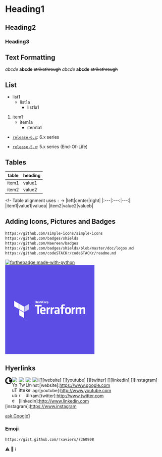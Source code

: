 # Heading1
## Heading2
### Heading3

## Text Formatting
*abcde*
**abcde**
~~strikethrough~~
_abcde_
__abcde__
~~strikethrough~~

## List
- list1
  - list1a
     - list1a1
   
1. item1
   - item1a
      - item1a1

- [`release-6.x`](https://github.com/deviantony/docker-elk/tree/release-6.x): 6.x series
* [`release-5.x`](https://github.com/deviantony/docker-elk/tree/release-5.x): 5.x series (End-Of-Life)

## Tables
|table|heading|
|---|---|
|item1|value1
|item2|value2

<!- Table alignment uses `:` ->
|left|center|right|
|:---|:---:|---:|
|item1|value1|valuea|
|item2|value2|valueb|

## Adding Icons, Pictures and Badges
```
https://github.com/simple-icons/simple-icons
https://github.com/badges/shields
https://github.com/Naereen/badges
https://github.com/badges/shields/blob/master/doc/logos.md
https://github.com/codeSTACKr/codeSTACKr/readme.md
```
[![forthebadge made-with-python](http://ForTheBadge.com/images/badges/made-with-python.svg)](https://www.python.org/)
![Terraform](https://raw.githubusercontent.com/github/explore/80688e429a7d4ef2fca1e82350fe8e3517d3494d/topics/terraform/terraform.png)

## Hyerlinks

[<img align="left" alt="Google" width="22px" src="https://raw.githubusercontent.com/iconic/open-iconic/master/svg/globe.svg" />][website]
[<img align="left" alt="YouTube" width="22px" src="https://cdn.jsdelivr.net/npm/simple-icons@v3/icons/youtube.svg" />][youtube]
[<img align="left" alt="Twitter" width="22px" src="https://cdn.jsdelivr.net/npm/simple-icons@v3/icons/twitter.svg" />][twitter]
[<img align="left" alt="LinkedIn" width="22px" src="https://cdn.jsdelivr.net/npm/simple-icons@v3/icons/linkedin.svg" />][linkedin]
[<img align="left" alt="Instagram" width="22px" src="https://cdn.jsdelivr.net/npm/simple-icons@v3/icons/instagram.svg" />][instagram]
[website]:<https://www.google.com>
[youtube]:<http://www.youtube.com>
[twitter]:<http://www.twitter.com>
[linkedin]:<http://www.linkedin.com>
[instagram]:<https://www.instagram>


[ask Google1](https://www.google.com)

### Emoji
```
https://gist.github.com/rxaviers/7360908
```
:warning: :construction: :information_source:






